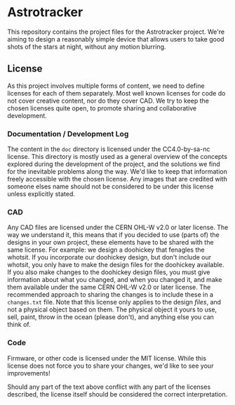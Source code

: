 # Astrotracker

This repository contains the project files for the Astrotracker project.
We're aiming to design a reasonably simple device that allows users to take good shots of the stars at night, without any motion blurring.

## License

As this project involves multiple forms of content, we need to define licenses for each of them separately.
Most well known licenses for code do not cover creative content, nor do they cover CAD.
We try to keep the chosen licenses quite open, to promote sharing and collaborative development.

### Documentation / Development Log

The content in the `doc` directory is licensed under the CC4.0-by-sa-nc license.
This directory is mostly used as a general overview of the concepts explored during the development of the project, and the solutions we find for the inevitable problems along the way.
We'd like to keep that information freely accessible with the chosen license.
Any images that are credited with someone elses name should not be considered to be under this license unless explicitly stated.

### CAD

Any CAD files are licensed under the CERN OHL-W v2.0 or later license.
The way we understand it, this means that if you decided to use (parts of) the designs in your own project, these elements have to be shared with the same license.
For example: we design a doohickey that fenagles the whotsit.
If you incorporate our doohickey design, but don't include our whotsit, you only have to make the design files for the doohickey available.
If you also make changes to the doohickey design files, you must give information about what you changed, and when you changed it, and make them available under the same CERN OHL-W v2.0 or later license.
The recommended approach to sharing the changes is to include these in a `changes.txt` file.
Note that this license only applies to the design _files_, and not a physical object based on them.
The physical object it yours to use, sell, paint, throw in the ocean (please don't), and anything else you can think of.


### Code

Firmware, or other code is licensed under the MIT license.
While this license does not force you to share your changes, we'd like to see your improvements!

Should any part of the text above conflict with any part of the licenses described, the license itself should be considered the correct interpretation.
